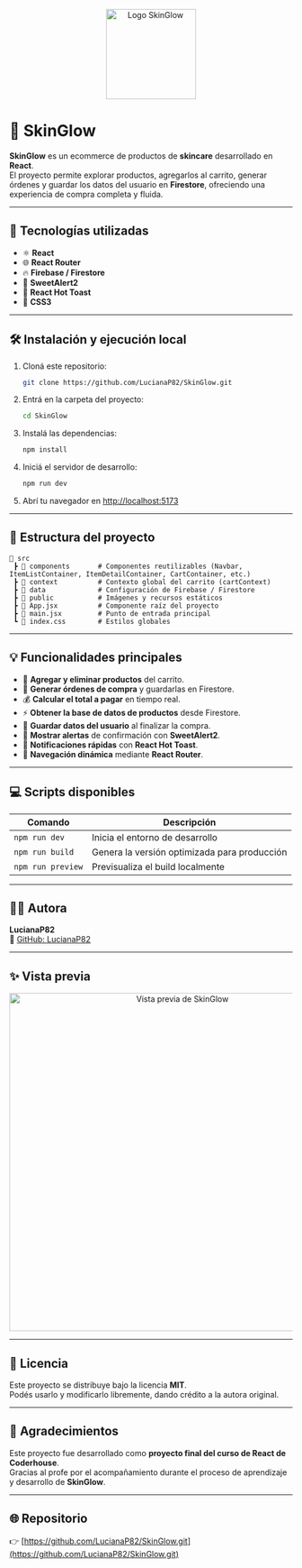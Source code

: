 <p align="center">
  <img src="./imgs/skinglow-logo.jpg" alt="Logo SkinGlow" width="160"/>
</p>

# 💖 SkinGlow

**SkinGlow** es un ecommerce de productos de **skincare** desarrollado en **React**.  
El proyecto permite explorar productos, agregarlos al carrito, generar órdenes y guardar los datos del usuario en **Firestore**, ofreciendo una experiencia de compra completa y fluida.

---

## 🚀 Tecnologías utilizadas

- ⚛️ **React**
- 🌐 **React Router**
- 🔥 **Firebase / Firestore**
- 💬 **SweetAlert2**
- 🔔 **React Hot Toast**
- 💅 **CSS3**

---

## 🛠️ Instalación y ejecución local

1. Cloná este repositorio:
   ```bash
   git clone https://github.com/LucianaP82/SkinGlow.git
   ```

2. Entrá en la carpeta del proyecto:
   ```bash
   cd SkinGlow
   ```

3. Instalá las dependencias:
   ```bash
   npm install
   ```

4. Iniciá el servidor de desarrollo:
   ```bash
   npm run dev
   ```

5. Abrí tu navegador en [http://localhost:5173](http://localhost:5173)

---

## 🧩 Estructura del proyecto

```
📁 src
 ┣ 📂 components       # Componentes reutilizables (Navbar, ItemListContainer, ItemDetailContainer, CartContainer, etc.)
 ┣ 📂 context          # Contexto global del carrito (cartContext)
 ┣ 📂 data             # Configuración de Firebase / Firestore
 ┣ 📂 public           # Imágenes y recursos estáticos
 ┣ 📜 App.jsx          # Componente raíz del proyecto
 ┣ 📜 main.jsx         # Punto de entrada principal
 ┗ 📜 index.css        # Estilos globales
```

---

## 💡 Funcionalidades principales

- 🛒 **Agregar y eliminar productos** del carrito.  
- 🧾 **Generar órdenes de compra** y guardarlas en Firestore.  
- 💰 **Calcular el total a pagar** en tiempo real.  
- ⚡ **Obtener la base de datos de productos** desde Firestore.  
- 📩 **Guardar datos del usuario** al finalizar la compra.  
- 🎉 **Mostrar alertas** de confirmación con **SweetAlert2**.  
- 🔔 **Notificaciones rápidas** con **React Hot Toast**.  
- 🧭 **Navegación dinámica** mediante **React Router**.

---

## 💻 Scripts disponibles

| Comando | Descripción |
|----------|--------------|
| `npm run dev` | Inicia el entorno de desarrollo |
| `npm run build` | Genera la versión optimizada para producción |
| `npm run preview` | Previsualiza el build localmente |

---

## 👩‍💻 Autora

**LucianaP82**  
🔗 [GitHub: LucianaP82](https://github.com/LucianaP82)

---

## ✨ Vista previa

<p align="center">
  <img src="./imgs/skinglow-captura.jpg" alt="Vista previa de SkinGlow" width="600"/>
</p>

---

## 📄 Licencia

Este proyecto se distribuye bajo la licencia **MIT**.  
Podés usarlo y modificarlo libremente, dando crédito a la autora original.

---

## 🙌 Agradecimientos

Este proyecto fue desarrollado como **proyecto final del curso de React de Coderhouse**.  
Gracias al profe  por el acompañamiento durante el proceso de aprendizaje y desarrollo de **SkinGlow**.  

---

## 🌐 Repositorio

👉 [https://github.com/LucianaP82/SkinGlow.git](https://github.com/LucianaP82/SkinGlow.git)

